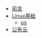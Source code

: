 - [前言](https://github.com/mds1455975151/tools/blob/master/README.md)
- [Linux基础](#)
  - [os](https://github.com/mds1455975151/tools/tree/master/os)
- [公有云](#)
